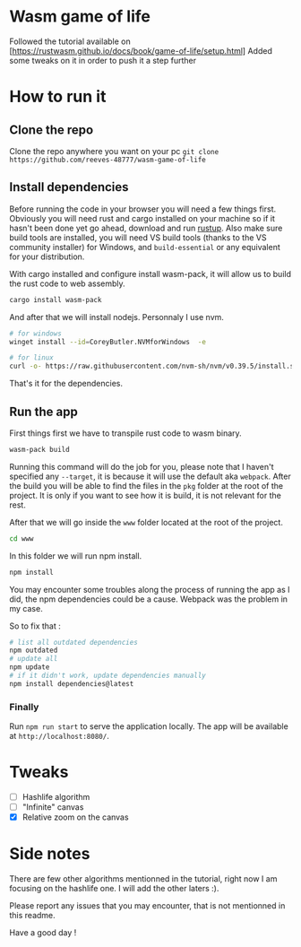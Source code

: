 # Wasm game of life
Followed the tutorial available on [https://rustwasm.github.io/docs/book/game-of-life/setup.html]
Added some tweaks on it in order to push it a step further

# How to run it
## Clone the repo
Clone the repo anywhere you want on your pc
`git clone https://github.com/reeves-48777/wasm-game-of-life`

## Install dependencies
Before running the code in your browser you will need a few things first.
Obviously you will need rust and cargo installed on your machine so if it hasn't been done yet go ahead, download and run [rustup](https://rustup.rs/). Also make sure build tools are installed, you will need VS build tools (thanks to the VS community installer) for Windows, and `build-essential` or any equivalent for your distribution.

With cargo installed and configure install wasm-pack, it will allow us to build the rust code to web assembly.
```sh
cargo install wasm-pack
```

And after that we will install nodejs. Personnaly I use nvm.
```sh
# for windows
winget install --id=CoreyButler.NVMforWindows  -e

# for linux
curl -o- https://raw.githubusercontent.com/nvm-sh/nvm/v0.39.5/install.sh | bash
```

That's it for the dependencies.

## Run the app
First things first we have to transpile rust code to wasm binary.
```sh
wasm-pack build
```
Running this command will do the job for you, please note that I haven't specified any `--target`, it is because it will use the default aka `webpack`. After the build you will be able to find the files in the `pkg` folder at the root of the project. It is only if you want to see how it is build, it is not relevant for the rest.

After that we will go inside the `www` folder located at the root of the project.
```sh
cd www
```

In this folder we will run npm install.
```sh
npm install
```

You may encounter some troubles along the process of running the app as I did, the npm dependencies could be a cause. Webpack was the problem in my case.

So to fix that :
```sh
# list all outdated dependencies
npm outdated
# update all
npm update
# if it didn't work, update dependencies manually
npm install dependencies@latest
```

### Finally
Run `npm run start` to serve the application locally.
The app will be available at `http://localhost:8080/`.

# Tweaks
- [ ] Hashlife algorithm
- [ ] "Infinite" canvas
- [x] Relative zoom on the canvas

# Side notes
There are few other algorithms mentionned in the tutorial, right now I am focusing on the hashlife one.
I will add the other laters :).

Please report any issues that you may encounter, that is not mentionned in this readme.

Have a good day !